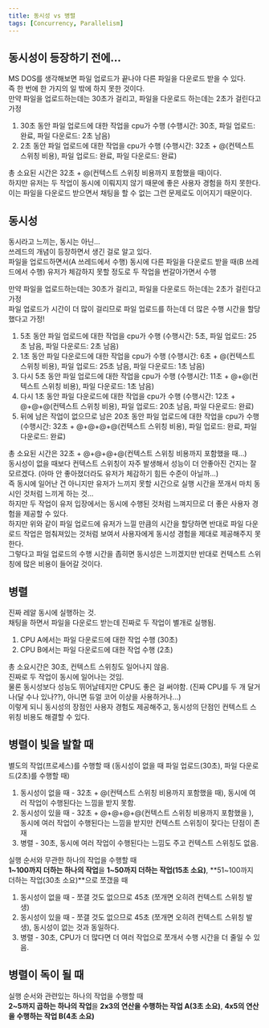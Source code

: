 ```yaml
---
title: 동시성 vs 병렬
tags: [Concurrency, Parallelism]
---
```


## 동시성이 등장하기 전에...  
MS DOS를 생각해보면 파일 업로드가 끝나야 다른 파일을 다운로드 받을 수 있다.  
즉 한 번에 한 가지의 일 밖에 하지 못한 것이다.  
만약 파일을 업로드하는데는 30초가 걸리고, 파일을 다운로드 하는데는 2초가 걸린다고 가정  
1. 30초 동안 파일 업로드에 대한 작업을 cpu가 수행 (수행시간: 30초, 파일 업로드: 완료, 파일 다운로드: 2초 남음)
1. 2초 동안 파일 업로드에 대한 작업을 cpu가 수행 (수행시간: 32초 + @(컨텍스트 스위칭 비용), 파일 업로드: 완료, 파일 다운로드: 완료)

총 소요된 시간은 32초 + @(컨텍스트 스위칭 비용까지 포함했을 때)이다.  
하지만 유저는 두 작업이 동시에 이뤄지지 않기 때문에 좋은 사용자 경험을 하지 못한다.  
이는 파일을 다운로드 받으면서 채팅을 할 수 없는 그런 문제로도 이어지기 때문이다.  

## 동시성
동시라고 느끼는, 동시는 아닌...  
쓰레드의 개념이 등장하면서 생긴 걸로 알고 있다.  
파일을 업로드하면서(A 쓰레드에서 수행) 동시에 다른 파일을 다운로드 받을 때(B 쓰레드에서 수행) 유저가 체감하지 못할 정도로 두 작업을 번갈아가면서 수행  

만약 파일을 업로드하는데는 30초가 걸리고, 파일을 다운로드 하는데는 2초가 걸린다고 가정  
파일 업로드가 시간이 더 많이 걸리므로 파일 업로드를 하는데 더 많은 수행 시간을 할당했다고 가정!    

1. 5초 동안 파일 업로드에 대한 작업을 cpu가 수행 (수행시간: 5초, 파일 업로드: 25초 남음, 파일 다운로드: 2초 남음)  
1. 1초 동안 파일 다운로드에 대한 작업을 cpu가 수행 (수행시간: 6초 + @(컨텍스트 스위칭 비용), 파일 업로드: 25초 남음, 파일 다운로드: 1초 남음) 
1. 다시 5초 동안 파일 업로드에 대한 작업을 cpu가 수행 (수행시간: 11초 + @+@(컨텍스트 스위칭 비용), 파일 다운로드: 1초 남음) 
1. 다시 1초 동안 파일 다운로드에 대한 작업을 cpu가 수행 (수행시간: 12초 + @+@+@(컨텍스트 스위칭 비용), 파일 업로드: 20초 남음, 파일 다운로드: 완료)
1. 뒤에 남은 작업이 없으므로 남은 20초 동안 파일 업로드에 대한 작업을 cpu가 수행 (수행시간: 32초 + @+@+@+@(컨텍스트 스위칭 비용), 파일 업로드: 완료, 파일 다운로드: 완료)
 
총 소요된 시간은 32초 + @+@+@+@(컨텍스트 스위칭 비용까지 포함했을 때...)  
동시성이 없을 때보다 컨텍스트 스위칭이 자주 발생해서 성능이 더 안좋아진 건지는 잘 모르겠다. (아마 안 좋아졌더라도 유저가 체감하기 힘든 수준이 아닐까...)  
즉 동시에 일어난 건 아니지만 유저가 느끼지 못할 시간으로 실행 시간을 쪼개서 마치 동시인 것처럼 느끼게 하는 것...  
하지만 두 작업이 유저 입장에서는 동시에 수행된 것처럼 느껴지므로 더 좋은 사용자 경험을 제공할 수 있다.  
하지만 위와 같이 파일 업로드에 유저가 느낄 만큼의 시간을 할당하면 반대로 파일 다운로드 작업은 멈춰져있는 것처럼 보여서 사용자에게 동시성 경험을 제대로 제공해주지 못한다.  
그렇다고 파일 업로드의 수행 시간을 좁히면 동시성은 느끼겠지만 반대로 컨텍스트 스위칭에 많은 비용이 들어갈 것이다.    

## 병렬
진짜 레알 동시에 실행하는 것.  
채팅을 하면서 파일을 다운로드 받는데 진짜로 두 작업이 별개로 실행됨.  
1. CPU A에서는 파일 다운로드에 대한 작업 수행 (30초)  
1. CPU B에서는 파일 다운로드에 대한 작업 수행 (2초) 

총 소요시간은 30초, 컨텍스트 스위칭도 일어나지 않음.  
진짜로 두 작업이 동시에 일어나는 것임.  
물론 동시성보다 성능도 뛰어날테지만 CPU도 좋은 걸 써야함. (진짜 CPU를 두 개 달거나(달 수나 있나??), 아니면 듀얼 코어 이상을 사용하거나...)  
이렇게 되니 동시성의 장점인 사용자 경험도 제공해주고, 동시성의 단점인 컨텍스트 스위칭 비용도 해결할 수 있다.  

## 병렬이 빛을 발할 때
별도의 작업(프로세스)를 수행할 때 (동시성이 없을 때 파일 업로드(30초), 파일 다운로드(2초)를 수행할 때)  
1. 동시성이 없을 때 - 32초 + @(컨텍스트 스위칭 비용까지 포함했을 때), 동시에 여러 작업이 수행된다는 느낌을 받지 못함.  
1. 동시성이 있을 때 - 32초 + @+@+@+@(컨텍스트 스위칭 비용까지 포함했을 ), 동시에 여러 작업이 수행된다는 느낌을 받지만 컨텍스트 스위칭이 잦다는 단점이 존재  
1. 병렬 - 30초, 동시에 여러 작업이 수행된다는 느낌도 주고 컨텍스트 스위칭도 없음.

실행 순서와 무관한 하나의 작업을 수행할 때  
**1~100까지 더하는 하나의 작업**을 **1~50까지 더하는 작업(15초 소요)**, **51~100까지 더하는 작업(30초 소요)**으로 쪼갰을 때  
1. 동시성이 없을 때 - 쪼갤 것도 없으므로 45초 (쪼개면 오히려 컨텍스트 스위칭 발생)  
1. 동시성이 있을 때 - 쪼갤 것도 없으므로 45초 (쪼개면 오히려 컨텍스트 스위칭 발생), 동시성이 없는 것과 동일하다.
1. 병렬 - 30초, CPU가 더 많다면 더 여러 작업으로 쪼개서 수행 시간을 더 줄일 수 있음.

## 병렬이 독이 될 때
실행 순서와 관련있는 하나의 작업을 수행할 때  
**2~5까지 곱하는 하나의 작업**을 **2x3의 연산을 수행하는 작업 A(3초 소요)**, **4x5의 연산을 수행하는 작업 B(4초 소요)** 